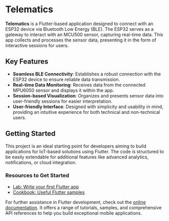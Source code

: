 # Telematics

**Telematics** is a Flutter-based application designed to connect with an ESP32 device via Bluetooth Low Energy (BLE). The ESP32 serves as a gateway to interact with an MCU500 sensor, capturing real-time data. This app collects and processes the sensor data, presenting it in the form of interactive sessions for users.

## Key Features

* **Seamless BLE Connectivity**: Establishes a robust connection with the ESP32 device to ensure reliable data transmission.
* **Real-time Data Monitoring**: Receives data from the connected MPU6050 sensor and displays it within the app.
* **Session-based Visualization**: Organizes and presents sensor data into user-friendly sessions for easier interpretation.
* **User-friendly Interface**: Designed with simplicity and usability in mind, providing an intuitive experience for both technical and non-technical users.

## Getting Started

This project is an ideal starting point for developers aiming to build applications for IoT-based solutions using Flutter. The code is structured to be easily extendable for additional features like advanced analytics, notifications, or cloud integration.

### Resources to Get Started

* [Lab: Write your first Flutter app](https://docs.flutter.dev/get-started/codelab)
* [Cookbook: Useful Flutter samples](https://docs.flutter.dev/cookbook)

For further assistance in Flutter development, check out the [online documentation](https://docs.flutter.dev/). It offers a range of tutorials, samples, and comprehensive API references to help you build exceptional mobile applications.
